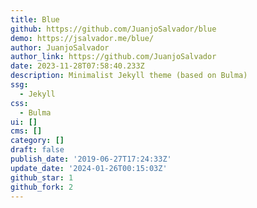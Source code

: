 ```yaml
---
title: Blue
github: https://github.com/JuanjoSalvador/blue
demo: https://jsalvador.me/blue/
author: JuanjoSalvador
author_link: https://github.com/JuanjoSalvador
date: 2023-11-28T07:58:40.233Z
description: Minimalist Jekyll theme (based on Bulma)
ssg:
  - Jekyll
css:
  - Bulma
ui: []
cms: []
category: []
draft: false
publish_date: '2019-06-27T17:24:33Z'
update_date: '2024-01-26T00:15:03Z'
github_star: 1
github_fork: 2
---
```

